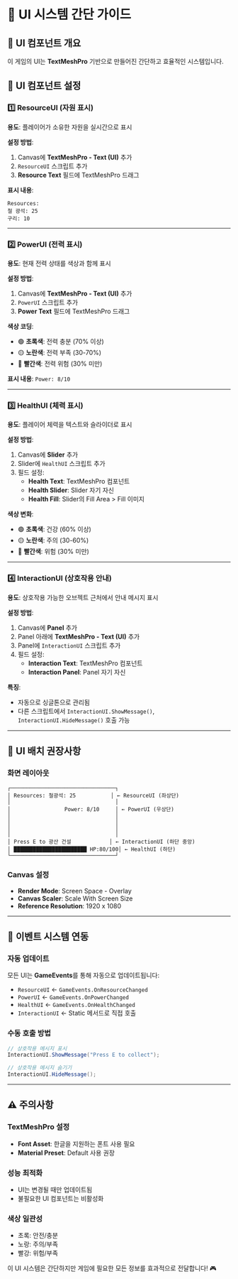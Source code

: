 # 📱 UI 시스템 간단 가이드

## 🎯 UI 컴포넌트 개요

이 게임의 UI는 **TextMeshPro** 기반으로 만들어진 간단하고 효율적인 시스템입니다.

## 🔧 UI 컴포넌트 설정

### 1️⃣ ResourceUI (자원 표시)
**용도**: 플레이어가 소유한 자원을 실시간으로 표시

**설정 방법**:
1. Canvas에 **TextMeshPro - Text (UI)** 추가
2. `ResourceUI` 스크립트 추가
3. **Resource Text** 필드에 TextMeshPro 드래그

**표시 내용**:
```
Resources:
철 광석: 25
구리: 10
```

---

### 2️⃣ PowerUI (전력 표시)
**용도**: 현재 전력 상태를 색상과 함께 표시

**설정 방법**:
1. Canvas에 **TextMeshPro - Text (UI)** 추가
2. `PowerUI` 스크립트 추가
3. **Power Text** 필드에 TextMeshPro 드래그

**색상 코딩**:
- 🟢 **초록색**: 전력 충분 (70% 이상)
- 🟡 **노란색**: 전력 부족 (30-70%)
- 🔴 **빨간색**: 전력 위험 (30% 미만)

**표시 내용**: `Power: 8/10`

---

### 3️⃣ HealthUI (체력 표시)
**용도**: 플레이어 체력을 텍스트와 슬라이더로 표시

**설정 방법**:
1. Canvas에 **Slider** 추가
2. Slider에 `HealthUI` 스크립트 추가
3. 필드 설정:
   - **Health Text**: TextMeshPro 컴포넌트
   - **Health Slider**: Slider 자기 자신
   - **Health Fill**: Slider의 Fill Area > Fill 이미지

**색상 변화**:
- 🟢 **초록색**: 건강 (60% 이상)
- 🟡 **노란색**: 주의 (30-60%)
- 🔴 **빨간색**: 위험 (30% 미만)

---

### 4️⃣ InteractionUI (상호작용 안내)
**용도**: 상호작용 가능한 오브젝트 근처에서 안내 메시지 표시

**설정 방법**:
1. Canvas에 **Panel** 추가
2. Panel 아래에 **TextMeshPro - Text (UI)** 추가
3. Panel에 `InteractionUI` 스크립트 추가
4. 필드 설정:
   - **Interaction Text**: TextMeshPro 컴포넌트
   - **Interaction Panel**: Panel 자기 자신

**특징**:
- 자동으로 싱글톤으로 관리됨
- 다른 스크립트에서 `InteractionUI.ShowMessage()`, `InteractionUI.HideMessage()` 호출 가능

---

## 🎨 UI 배치 권장사항

### 화면 레이아웃
```
┌─────────────────────────────────┐
│ Resources: 철광석: 25           │ ← ResourceUI (좌상단)
│                                 │
│                 Power: 8/10     │ ← PowerUI (우상단)
│                                 │
│                                 │
│                                 │
│                                 │
│ Press E to 광산 건설            │ ← InteractionUI (하단 중앙)
│ ███████████████████████ HP:80/100│ ← HealthUI (하단)
└─────────────────────────────────┘
```

### Canvas 설정
- **Render Mode**: Screen Space - Overlay
- **Canvas Scaler**: Scale With Screen Size
- **Reference Resolution**: 1920 x 1080

---

## 🔄 이벤트 시스템 연동

### 자동 업데이트
모든 UI는 **GameEvents**를 통해 자동으로 업데이트됩니다:

- `ResourceUI` ← `GameEvents.OnResourceChanged`
- `PowerUI` ← `GameEvents.OnPowerChanged`
- `HealthUI` ← `GameEvents.OnHealthChanged`
- `InteractionUI` ← Static 메서드로 직접 호출

### 수동 호출 방법
```csharp
// 상호작용 메시지 표시
InteractionUI.ShowMessage("Press E to collect");

// 상호작용 메시지 숨기기
InteractionUI.HideMessage();
```

---

## ⚠️ 주의사항

### TextMeshPro 설정
- **Font Asset**: 한글을 지원하는 폰트 사용 필요
- **Material Preset**: Default 사용 권장

### 성능 최적화
- UI는 변경될 때만 업데이트됨
- 불필요한 UI 컴포넌트는 비활성화

### 색상 일관성
- 초록: 안전/충분
- 노랑: 주의/부족  
- 빨강: 위험/부족

이 UI 시스템은 간단하지만 게임에 필요한 모든 정보를 효과적으로 전달합니다! 🎮
